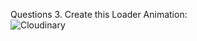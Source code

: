 Questions 3. Create this Loader Animation:<br>![Cloudinary](https://res.cloudinary.com/dzzysrpcm/image/upload/v1713777962/Web%20Masters/Questions/ScreenRecording2024-04-22at2.52.04PM-ezgif.com-video-to-gif-converter_bshrrb.gif)